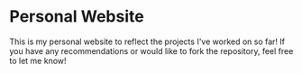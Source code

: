 # Personal Website

This is my personal website to reflect the projects I've worked on so far! If you have any recommendations or would like to fork the repository, feel free to let me know!